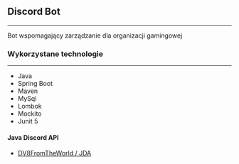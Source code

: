 ## Discord Bot

---
Bot wspomagający zarządzanie dla organizacji gamingowej 


### Wykorzystane technologie

---
* Java
* Spring Boot
* Maven
* MySql
* Lombok
* Mockito
* Junit 5

#### Java Discord API
* [DV8FromTheWorld / JDA](https://github.com/DV8FromTheWorld/JDA)